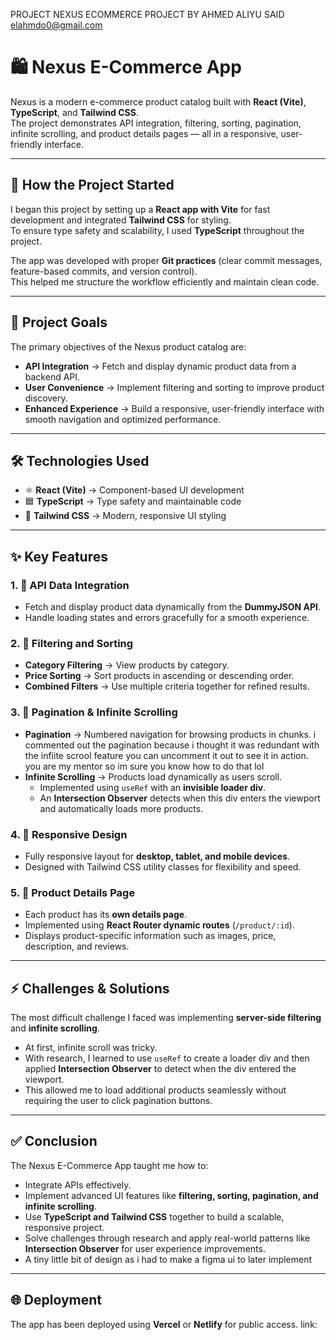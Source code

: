 PROJECT NEXUS ECOMMERCE PROJECT BY AHMED ALIYU SAID elahmdo0@gmail.com

# 🛍️ Nexus E-Commerce App

Nexus is a modern e-commerce product catalog built with **React (Vite)**, **TypeScript**, and **Tailwind CSS**.  
The project demonstrates API integration, filtering, sorting, pagination, infinite scrolling, and product details pages — all in a responsive, user-friendly interface.

---

## 📖 How the Project Started

I began this project by setting up a **React app with Vite** for fast development and integrated **Tailwind CSS** for styling.  
To ensure type safety and scalability, I used **TypeScript** throughout the project.

The app was developed with proper **Git practices** (clear commit messages, feature-based commits, and version control).  
This helped me structure the workflow efficiently and maintain clean code.

---

## 🎯 Project Goals

The primary objectives of the Nexus product catalog are:

- **API Integration** → Fetch and display dynamic product data from a backend API.
- **User Convenience** → Implement filtering and sorting to improve product discovery.
- **Enhanced Experience** → Build a responsive, user-friendly interface with smooth navigation and optimized performance.

---

## 🛠️ Technologies Used

- ⚛️ **React (Vite)** → Component-based UI development
- 🟦 **TypeScript** → Type safety and maintainable code
- 🎨 **Tailwind CSS** → Modern, responsive UI styling

---

## ✨ Key Features

### 1. 🔗 API Data Integration

- Fetch and display product data dynamically from the **DummyJSON API**.
- Handle loading states and errors gracefully for a smooth experience.

### 2. 🧩 Filtering and Sorting

- **Category Filtering** → View products by category.
- **Price Sorting** → Sort products in ascending or descending order.
- **Combined Filters** → Use multiple criteria together for refined results.

### 3. 📑 Pagination & Infinite Scrolling

- **Pagination** → Numbered navigation for browsing products in chunks. i commented out the pagination because i thought it was redundant with the infiite scrool feature you can uncomment it out to see it in action. you are my mentor so im sure you know how to do that lol
- **Infinite Scrolling** → Products load dynamically as users scroll.
  - Implemented using `useRef` with an **invisible loader div**.
  - An **Intersection Observer** detects when this div enters the viewport and automatically loads more products.

### 4. 📱 Responsive Design

- Fully responsive layout for **desktop, tablet, and mobile devices**.
- Designed with Tailwind CSS utility classes for flexibility and speed.

### 5. 📄 Product Details Page

- Each product has its **own details page**.
- Implemented using **React Router dynamic routes** (`/product/:id`).
- Displays product-specific information such as images, price, description, and reviews.

---

## ⚡ Challenges & Solutions

The most difficult challenge I faced was implementing **server-side filtering** and **infinite scrolling**.

- At first, infinite scroll was tricky.
- With research, I learned to use `useRef` to create a loader div and then applied **Intersection Observer** to detect when the div entered the viewport.
- This allowed me to load additional products seamlessly without requiring the user to click pagination buttons.

---

## ✅ Conclusion

The Nexus E-Commerce App taught me how to:

- Integrate APIs effectively.
- Implement advanced UI features like **filtering, sorting, pagination, and infinite scrolling**.
- Use **TypeScript and Tailwind CSS** together to build a scalable, responsive project.
- Solve challenges through research and apply real-world patterns like **Intersection Observer** for user experience improvements.
- A tiny little bit of design as i had to make a figma ui to later implement

---

## 🌐 Deployment

The app has been deployed using **Vercel** or **Netlify** for public access. link:
